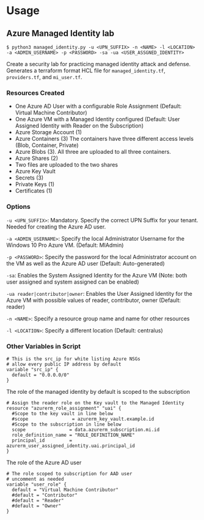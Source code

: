 # Usage

## Azure Managed Identity lab

```$ python3 managed_identity.py -u <UPN_SUFFIX> -n <NAME> -l <LOCATION> -a <ADMIN_USERNAME> -p <PASSWORD> -sa -ua <USER_ASSGNED_IDENTITY>```

Create a security lab for practicing managed identity attack and defense.  Generates a terraform format HCL file for ```managed_identity.tf```,  ```providers.tf```, and ```mi_user.tf```.

### Resources Created
* One Azure AD User with a configurable Role Assignment (Default:  Virtual Machine Contributor)
* One Azure VM with a Managed Identity configured (Default:  User Assigned Identity with Reader on the Subscription)
* Azure Storage Account (1)
* Azure Containers (3)
The containers have three different access levels (Blob, Container, Private)
* Azure Blobs (3).  All three are uploaded to all three containers.
* Azure Shares (2)
* Two files are uploaded to the two shares
* Azure Key Vault
* Secrets (3)
* Private Keys (1)
* Certificates (1)

### Options

```-u <UPN_SUFFIX>```:  Mandatory.  Specify the correct UPN Suffix for your tenant.  Needed for creating the Azure AD user.

```-a <ADMIN_USERNAME>```:  Specify the local Administrator Username for the Windows 10 Pro Azure VM. (Default:  MIAdmin)

```-p <PASSWORD>```: Specify the password for the local Administrator account on the VM as well as the Azure AD user (Default:  Auto-generated)

```-sa```: Enables the System Assigned Identity for the Azure VM (Note:  both user assigned and system assigned can be enabled)

```-ua reader|contributor|owner```: Enables the User Assigned Identity for the Azure VM with possible values of reader, contributor, owner (Default:  reader)

```-n <NAME>```:  Specify a resource group name and name for other resources

```-l <LOCATION>```:  Specify a different location (Default: centralus)

### Other Variables in Script

```
# This is the src_ip for white listing Azure NSGs
# allow every public IP address by default
variable "src_ip" {
  default = "0.0.0.0/0"
}
```

The role of the managed identity by default is scoped to the subscription

```
# Assign the reader role on the Key vault to the Managed Identity
resource "azurerm_role_assignment" "uai" {
  #Scope to the key vault in line below
  #scope                = azurerm_key_vault.example.id
  #Scope to the subscription in line below
  scope                = data.azurerm_subscription.mi.id
  role_definition_name = "ROLE_DEFINITION_NAME"
  principal_id         = azurerm_user_assigned_identity.uai.principal_id
}
```

The role of the Azure AD user
```
# The role scoped to subscription for AAD user
# uncomment as needed
variable "user_role" {
  default = "Virtual Machine Contributor"
  #default = "Contributor"
  #default = "Reader"
  #default = "Owner"
}
```
